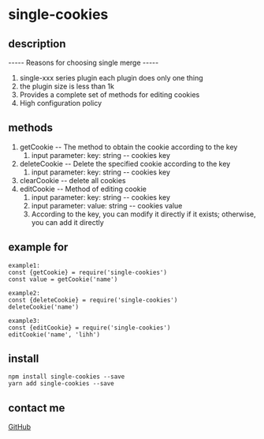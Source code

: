 # single-cookies
## description
----- Reasons for choosing single merge -----
1. single-xxx series plugin each plugin does only one thing
2. the plugin size is less than 1k
3. Provides a complete set of methods for editing cookies
4. High configuration policy

## methods
1. getCookie -- The method to obtain the cookie according to the key
   1. input parameter: key: string -- cookies key
2. deleteCookie -- Delete the specified cookie according to the key
   1. input parameter: key: string -- cookies key
3. clearCookie -- delete all cookies
4. editCookie -- Method of editing cookie
   1. input parameter: key: string -- cookies key
   2. input parameter: value: string -- cookies value
   3. According to the key, you can modify it directly if it exists; otherwise, you can add it directly
## example for
```
example1:
const {getCookie} = require('single-cookies')
const value = getCookie('name')

example2:
const {deleteCookie} = require('single-cookies')
deleteCookie('name')

example3:
const {editCookie} = require('single-cookies')
editCookie('name', 'lihh')
```
## install
```
npm install single-cookies --save
yarn add single-cookies --save
```
## contact me
[GitHub](https://github.com/a572251465/single-cookies)